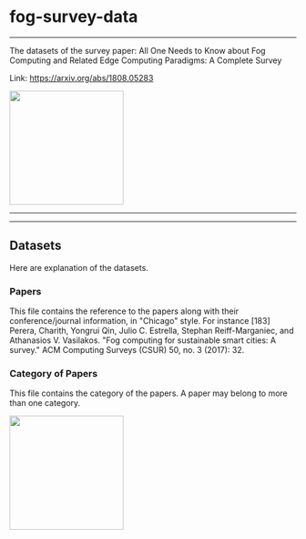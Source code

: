 # fog-survey-data

----

The datasets of the survey paper: All One Needs to Know about Fog Computing and Related Edge Computing Paradigms: A Complete Survey

Link: https://arxiv.org/abs/1808.05283

<img src="https://github.com/anrlutdallas/anrlutdallas.github.io/blob/master/resource/projects/fog-survey/fog-wordcloud.png" width="200">

----

----

## Datasets

Here are explanation of the datasets.

### Papers

This file contains the reference to the papers along with their conference/journal information, in "Chicago" style. For instance [183]	Perera, Charith, Yongrui Qin, Julio C. Estrella, Stephan Reiff-Marganiec, and Athanasios V. Vasilakos. "Fog computing for sustainable smart cities: A survey." ACM Computing Surveys (CSUR) 50, no. 3 (2017): 32.

### Category of Papers

This file contains the category of the papers. A paper may belong to more than one category.

<img src="https://github.com/anrlutdallas/anrlutdallas.github.io/blob/master/resource/projects/fog-survey/paper-categories.png" width="200">